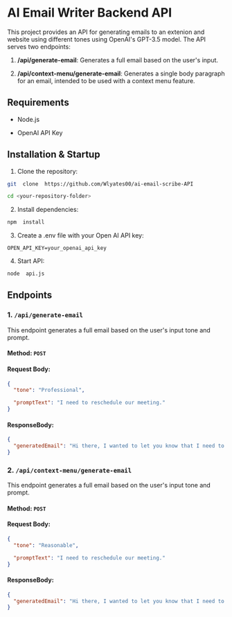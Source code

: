 # AI Email Writer Backend API

This project provides an API for generating emails to an extenion and website using different tones using OpenAI's GPT-3.5 model. The API serves two endpoints:

1.  **/api/generate-email**: Generates a full email based on the user's input.

2.  **/api/context-menu/generate-email**: Generates a single body paragraph for an email, intended to be used with a context menu feature.

## Requirements

- Node.js

- OpenAI API Key

## Installation & Startup

1. Clone the repository:

```bash
git  clone  https://github.com/Wlyates00/ai-email-scribe-API

cd <your-repository-folder>
```

2. Install dependencies:

```bash
npm  install
```

3. Create a .env file with your Open AI API key:

```.env
OPEN_API_KEY=your_openai_api_key
```

4. Start API:

```bash
node  api.js
```

## Endpoints

### 1. `/api/generate-email`

This endpoint generates a full email based on the user's input tone and prompt.

#### Method: `POST`

#### Request Body:

```json
{
  "tone": "Professional",

  "promptText": "I need to reschedule our meeting."
}
```

#### ResponseBody:

```json
{
  "generatedEmail": "Hi there, I wanted to let you know that I need to reschedule our meeting. Please let me know what time works best for you!"
}
```

### 2. `/api/context-menu/generate-email`

This endpoint generates a full email based on the user's input tone and prompt.

#### Method: `POST`

#### Request Body:

```json
{
  "tone": "Reasonable",

  "promptText": "I need to reschedule our meeting."
}
```

#### ResponseBody:

```json
{
  "generatedEmail": "Hi there, I wanted to let you know that I need to reschedule our meeting. Please let me know what time works best for you!"
}
```
